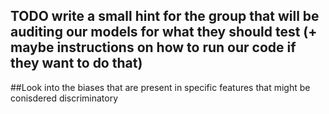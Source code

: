 ## TODO write a small hint for the group that will be auditing our models for what they should test (+ maybe instructions on how to run our code if they want to do that)

##Look into the biases that are present in specific features that might be conisdered discriminatory
